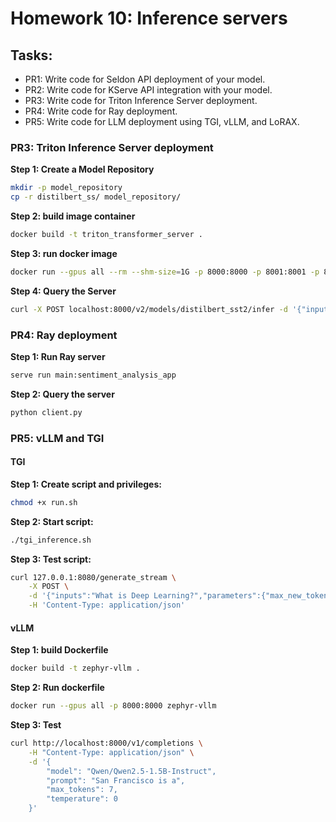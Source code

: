 # Homework 10: Inference servers

## Tasks:

- PR1: Write code for Seldon API deployment of your model.
- PR2: Write code for KServe API integration with your model.
- PR3: Write code for Triton Inference Server deployment.
- PR4: Write code for Ray deployment.
- PR5: Write code for LLM deployment using TGI, vLLM, and LoRAX.


### PR3: Triton Inference Server deployment

**Step 1: Create a Model Repository**
```bash
mkdir -p model_repository
cp -r distilbert_ss/ model_repository/
```

**Step 2: build image container**
```bash
docker build -t triton_transformer_server .
```

**Step 3: run docker image**
```bash
docker run --gpus all --rm --shm-size=1G -p 8000:8000 -p 8001:8001 -p 8002:8002 -v $(pwd)/model_repository:/models triton_transformer_server tritonserver --model-repository=/models
```

**Step 4: Query the Server**
```bash
curl -X POST localhost:8000/v2/models/distilbert_sst2/infer -d '{"inputs": [{"name":"text_input","datatype":"BYTES","shape":[1],"data":["I am going"]}]}'
```


### PR4: Ray deployment

**Step 1: Run Ray server**
```bash
serve run main:sentiment_analysis_app
```

**Step 2: Query the server**
```bash
python client.py
```


### PR5: vLLM and TGI

#### TGI

**Step 1: Create script and privileges:**

```bash
chmod +x run.sh
```

**Step 2: Start script:**

```bash
./tgi_inference.sh
```

**Step 3: Test script:**

```bash
curl 127.0.0.1:8080/generate_stream \
    -X POST \
    -d '{"inputs":"What is Deep Learning?","parameters":{"max_new_tokens":20}}' \
    -H 'Content-Type: application/json'
```


#### vLLM

**Step 1: build Dockerfile**
```bash
docker build -t zephyr-vllm .
```

**Step 2: Run dockerfile**
```bash
docker run --gpus all -p 8000:8000 zephyr-vllm
```

**Step 3:   Test**

```bash
curl http://localhost:8000/v1/completions \
    -H "Content-Type: application/json" \
    -d '{
        "model": "Qwen/Qwen2.5-1.5B-Instruct",
        "prompt": "San Francisco is a",
        "max_tokens": 7,
        "temperature": 0
    }'
```